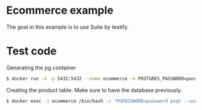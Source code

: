 # Ecommerce example

The goal in this example is to use Suite by testify.

# Test code

Generating the pg container

```sh
$ docker run -d -p 5432:5432 --name ecommerce -e POSTGRES_PASSWORD=password postgres
```

Creating the product table. Make sure to have the database previously.

```sh
$ docker exec -i ecommerce /bin/bash -c "PGPASSWORD=password psql --username postgres <db>" < schema.sql
```
